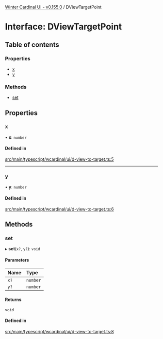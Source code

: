 [Winter Cardinal UI - v0.155.0](../index.md) / DViewTargetPoint

# Interface: DViewTargetPoint

## Table of contents

### Properties

- [x](DViewTargetPoint.md#x)
- [y](DViewTargetPoint.md#y)

### Methods

- [set](DViewTargetPoint.md#set)

## Properties

### x

• **x**: `number`

#### Defined in

[src/main/typescript/wcardinal/ui/d-view-to-target.ts:5](https://github.com/winter-cardinal/winter-cardinal-ui/blob/v0.155.0/src/main/typescript/wcardinal/ui/d-view-to-target.ts#L5)

___

### y

• **y**: `number`

#### Defined in

[src/main/typescript/wcardinal/ui/d-view-to-target.ts:6](https://github.com/winter-cardinal/winter-cardinal-ui/blob/v0.155.0/src/main/typescript/wcardinal/ui/d-view-to-target.ts#L6)

## Methods

### set

▸ **set**(`x?`, `y?`): `void`

#### Parameters

| Name | Type |
| :------ | :------ |
| `x?` | `number` |
| `y?` | `number` |

#### Returns

`void`

#### Defined in

[src/main/typescript/wcardinal/ui/d-view-to-target.ts:8](https://github.com/winter-cardinal/winter-cardinal-ui/blob/v0.155.0/src/main/typescript/wcardinal/ui/d-view-to-target.ts#L8)
